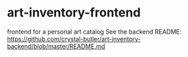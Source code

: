 # art-inventory-frontend
frontend for a personal art catalog
See the backend README: https://github.com/crystal-butler/art-inventory-backend/blob/master/README.md
